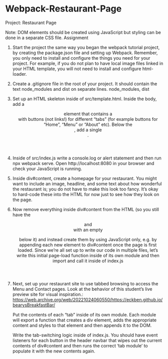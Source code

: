 # Webpack-Restaurant-Page
 Project: Restaurant Page

Note: DOM elements should be created using JavaScript but styling can be done in a separate CSS file.
Assignment

1. Start the project the same way you began the webpack tutorial project, by creating the package.json file and setting up Webpack.
      Remember, you only need to install and configure the things you need for your project.
      For example, if you do not plan to have local image files linked in your HTML template,
      you will not need to install and configure 
      html-loader.
   
2. Create a .gitignore file in the root of your project. It should contain the text node_modules and dist on separate lines.
      node_modules, 
      dist

3. Set up an HTML skeleton inside of src/template.html.
     Inside the body, add a <header> element that contains a <nav> with buttons (not links!)
     for different “tabs” (for example buttons for “Home”, “Menu” or “About” etc). 
     Below the <header>, add a single <div id="content">.

4. Inside of src/index.js write a console.log or alert statement and then run npx webpack serve.
     Open http://localhost:8080 in your browser and check your JavaScript is running.

5. Inside div#content, create a homepage for your restaurant. You might want to include an image, headline,
   and some text about how wonderful the restaurant is; you do not have to make this look too fancy.
   It’s okay to hard-code these into the HTML for now just to see how they look on the page.

6. Now remove everything inside div#content from the HTML (so you still have the <header> and <nav> with an empty
   <div id="content"> below it) and instead create them by using JavaScript only, e.g. 
    by appending each new element to div#content once the page is first loaded. 
    Since we’re all set up to write our code in multiple files, let’s write this initial page-load function inside of 
    its own module and then import and call it inside of index.js

7.  Next, set up your restaurant site to use tabbed browsing to access the Menu and Contact pages.
    Look at the behavior of this student’s live preview site for visual inspiration.: https://web.archive.org/web/20221024060550/https://eckben.github.io/bearysBreakfastBar/

    Put the contents of each “tab” inside of its own module. Each module will export a function that creates a div element,
    adds the appropriate content and styles to that element and then appends it to the DOM.

    Write the tab-switching logic inside of index.js. You should have event listeners for each button in the header
    navbar that wipes out the current contents of div#content and then runs the correct ‘tab module’ to populate it with the new contents again.








